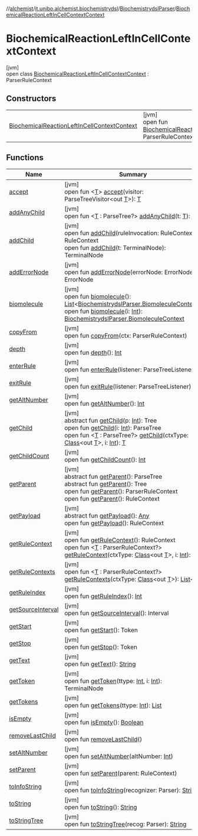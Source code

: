 //[alchemist](../../../../index.md)/[it.unibo.alchemist.biochemistrydsl](../../index.md)/[BiochemistrydslParser](../index.md)/[BiochemicalReactionLeftInCellContextContext](index.md)

# BiochemicalReactionLeftInCellContextContext

[jvm]\
open class [BiochemicalReactionLeftInCellContextContext](index.md) : ParserRuleContext

## Constructors

| | |
|---|---|
| [BiochemicalReactionLeftInCellContextContext](-biochemical-reaction-left-in-cell-context-context.md) | [jvm]<br>open fun [BiochemicalReactionLeftInCellContextContext](-biochemical-reaction-left-in-cell-context-context.md)(parent: ParserRuleContext, invokingState: [Int](https://kotlinlang.org/api/latest/jvm/stdlib/kotlin/-int/index.html)) |

## Functions

| Name | Summary |
|---|---|
| [accept](accept.md) | [jvm]<br>open fun <[T](accept.md)> [accept](accept.md)(visitor: ParseTreeVisitor<out [T](../../../it.unibo.alchemist.model.implementations.environments/-limited-continuos2-d/index.md)>): [T](../../../it.unibo.alchemist.model.implementations.environments/-limited-continuos2-d/index.md) |
| [addAnyChild](../-decimal-context/index.md#1230525611%2FFunctions%2F-267951372) | [jvm]<br>open fun <[T](../-decimal-context/index.md#1230525611%2FFunctions%2F-267951372) : ParseTree?> [addAnyChild](../-decimal-context/index.md#1230525611%2FFunctions%2F-267951372)(t: [T](../../../it.unibo.alchemist.model.implementations.environments/-limited-continuos2-d/index.md)): [T](../../../it.unibo.alchemist.model.implementations.environments/-limited-continuos2-d/index.md) |
| [addChild](../-decimal-context/index.md#1788416147%2FFunctions%2F-267951372) | [jvm]<br>open fun [addChild](../-decimal-context/index.md#1788416147%2FFunctions%2F-267951372)(ruleInvocation: RuleContext): RuleContext<br>open fun [addChild](../-decimal-context/index.md#1159546456%2FFunctions%2F-267951372)(t: TerminalNode): TerminalNode |
| [addErrorNode](../-decimal-context/index.md#92209968%2FFunctions%2F-267951372) | [jvm]<br>open fun [addErrorNode](../-decimal-context/index.md#92209968%2FFunctions%2F-267951372)(errorNode: ErrorNode): ErrorNode |
| [biomolecule](biomolecule.md) | [jvm]<br>open fun [biomolecule](biomolecule.md)(): [List](https://docs.oracle.com/javase/8/docs/api/java/util/List.html)<[BiochemistrydslParser.BiomoleculeContext](../-biomolecule-context/index.md)><br>open fun [biomolecule](biomolecule.md)(i: [Int](https://kotlinlang.org/api/latest/jvm/stdlib/kotlin/-int/index.html)): [BiochemistrydslParser.BiomoleculeContext](../-biomolecule-context/index.md) |
| [copyFrom](../-decimal-context/index.md#-946529010%2FFunctions%2F-267951372) | [jvm]<br>open fun [copyFrom](../-decimal-context/index.md#-946529010%2FFunctions%2F-267951372)(ctx: ParserRuleContext) |
| [depth](../-decimal-context/index.md#333925234%2FFunctions%2F-267951372) | [jvm]<br>open fun [depth](../-decimal-context/index.md#333925234%2FFunctions%2F-267951372)(): [Int](https://kotlinlang.org/api/latest/jvm/stdlib/kotlin/-int/index.html) |
| [enterRule](enter-rule.md) | [jvm]<br>open fun [enterRule](enter-rule.md)(listener: ParseTreeListener) |
| [exitRule](exit-rule.md) | [jvm]<br>open fun [exitRule](exit-rule.md)(listener: ParseTreeListener) |
| [getAltNumber](../-decimal-context/index.md#-1572319351%2FFunctions%2F-267951372) | [jvm]<br>open fun [getAltNumber](../-decimal-context/index.md#-1572319351%2FFunctions%2F-267951372)(): [Int](https://kotlinlang.org/api/latest/jvm/stdlib/kotlin/-int/index.html) |
| [getChild](../-decimal-context/index.md#1085819703%2FFunctions%2F-267951372) | [jvm]<br>abstract fun [getChild](../-decimal-context/index.md#1085819703%2FFunctions%2F-267951372)(p: [Int](https://kotlinlang.org/api/latest/jvm/stdlib/kotlin/-int/index.html)): Tree<br>open fun [getChild](../-decimal-context/index.md#1723621075%2FFunctions%2F-267951372)(i: [Int](https://kotlinlang.org/api/latest/jvm/stdlib/kotlin/-int/index.html)): ParseTree<br>open fun <[T](../-decimal-context/index.md#938276746%2FFunctions%2F-267951372) : ParseTree?> [getChild](../-decimal-context/index.md#938276746%2FFunctions%2F-267951372)(ctxType: [Class](https://docs.oracle.com/javase/8/docs/api/java/lang/Class.html)<out [T](../../../it.unibo.alchemist.model.implementations.environments/-limited-continuos2-d/index.md)>, i: [Int](https://kotlinlang.org/api/latest/jvm/stdlib/kotlin/-int/index.html)): [T](../../../it.unibo.alchemist.model.implementations.environments/-limited-continuos2-d/index.md) |
| [getChildCount](../-decimal-context/index.md#571734315%2FFunctions%2F-267951372) | [jvm]<br>open fun [getChildCount](../-decimal-context/index.md#571734315%2FFunctions%2F-267951372)(): [Int](https://kotlinlang.org/api/latest/jvm/stdlib/kotlin/-int/index.html) |
| [getParent](../-decimal-context/index.md#1944277201%2FFunctions%2F-267951372) | [jvm]<br>abstract fun [getParent](../-decimal-context/index.md#1944277201%2FFunctions%2F-267951372)(): ParseTree<br>abstract fun [getParent](../-decimal-context/index.md#-1040426088%2FFunctions%2F-267951372)(): Tree<br>open fun [getParent](../-decimal-context/index.md#837330484%2FFunctions%2F-267951372)(): ParserRuleContext<br>open fun [getParent](../-decimal-context/index.md#1907908917%2FFunctions%2F-267951372)(): RuleContext |
| [getPayload](../-decimal-context/index.md#-1797056182%2FFunctions%2F-267951372) | [jvm]<br>abstract fun [getPayload](../-decimal-context/index.md#-1797056182%2FFunctions%2F-267951372)(): [Any](https://kotlinlang.org/api/latest/jvm/stdlib/kotlin/-any/index.html)<br>open fun [getPayload](../-decimal-context/index.md#-592984243%2FFunctions%2F-267951372)(): RuleContext |
| [getRuleContext](../-decimal-context/index.md#-2113309080%2FFunctions%2F-267951372) | [jvm]<br>open fun [getRuleContext](../-decimal-context/index.md#-2113309080%2FFunctions%2F-267951372)(): RuleContext<br>open fun <[T](../-decimal-context/index.md#1994260019%2FFunctions%2F-267951372) : ParserRuleContext?> [getRuleContext](../-decimal-context/index.md#1994260019%2FFunctions%2F-267951372)(ctxType: [Class](https://docs.oracle.com/javase/8/docs/api/java/lang/Class.html)<out [T](../../../it.unibo.alchemist.model.implementations.environments/-limited-continuos2-d/index.md)>, i: [Int](https://kotlinlang.org/api/latest/jvm/stdlib/kotlin/-int/index.html)): [T](../../../it.unibo.alchemist.model.implementations.environments/-limited-continuos2-d/index.md) |
| [getRuleContexts](../-decimal-context/index.md#-2110034828%2FFunctions%2F-267951372) | [jvm]<br>open fun <[T](../-decimal-context/index.md#-2110034828%2FFunctions%2F-267951372) : ParserRuleContext?> [getRuleContexts](../-decimal-context/index.md#-2110034828%2FFunctions%2F-267951372)(ctxType: [Class](https://docs.oracle.com/javase/8/docs/api/java/lang/Class.html)<out [T](../../../it.unibo.alchemist.model.implementations.environments/-limited-continuos2-d/index.md)>): [List](https://docs.oracle.com/javase/8/docs/api/java/util/List.html)<[T](../../../it.unibo.alchemist.model.implementations.environments/-limited-continuos2-d/index.md)> |
| [getRuleIndex](get-rule-index.md) | [jvm]<br>open fun [getRuleIndex](get-rule-index.md)(): [Int](https://kotlinlang.org/api/latest/jvm/stdlib/kotlin/-int/index.html) |
| [getSourceInterval](../-decimal-context/index.md#-548641634%2FFunctions%2F-267951372) | [jvm]<br>open fun [getSourceInterval](../-decimal-context/index.md#-548641634%2FFunctions%2F-267951372)(): Interval |
| [getStart](../-decimal-context/index.md#408312218%2FFunctions%2F-267951372) | [jvm]<br>open fun [getStart](../-decimal-context/index.md#408312218%2FFunctions%2F-267951372)(): Token |
| [getStop](../-decimal-context/index.md#1724227100%2FFunctions%2F-267951372) | [jvm]<br>open fun [getStop](../-decimal-context/index.md#1724227100%2FFunctions%2F-267951372)(): Token |
| [getText](../-decimal-context/index.md#568950418%2FFunctions%2F-267951372) | [jvm]<br>open fun [getText](../-decimal-context/index.md#568950418%2FFunctions%2F-267951372)(): [String](https://docs.oracle.com/javase/8/docs/api/java/lang/String.html) |
| [getToken](../-decimal-context/index.md#-2011859900%2FFunctions%2F-267951372) | [jvm]<br>open fun [getToken](../-decimal-context/index.md#-2011859900%2FFunctions%2F-267951372)(ttype: [Int](https://kotlinlang.org/api/latest/jvm/stdlib/kotlin/-int/index.html), i: [Int](https://kotlinlang.org/api/latest/jvm/stdlib/kotlin/-int/index.html)): TerminalNode |
| [getTokens](../-decimal-context/index.md#1407783727%2FFunctions%2F-267951372) | [jvm]<br>open fun [getTokens](../-decimal-context/index.md#1407783727%2FFunctions%2F-267951372)(ttype: [Int](https://kotlinlang.org/api/latest/jvm/stdlib/kotlin/-int/index.html)): [List](https://docs.oracle.com/javase/8/docs/api/java/util/List.html)<TerminalNode> |
| [isEmpty](../-decimal-context/index.md#-1122734606%2FFunctions%2F-267951372) | [jvm]<br>open fun [isEmpty](../-decimal-context/index.md#-1122734606%2FFunctions%2F-267951372)(): [Boolean](https://kotlinlang.org/api/latest/jvm/stdlib/kotlin/-boolean/index.html) |
| [removeLastChild](../-decimal-context/index.md#-2099160366%2FFunctions%2F-267951372) | [jvm]<br>open fun [removeLastChild](../-decimal-context/index.md#-2099160366%2FFunctions%2F-267951372)() |
| [setAltNumber](../-decimal-context/index.md#-2115960002%2FFunctions%2F-267951372) | [jvm]<br>open fun [setAltNumber](../-decimal-context/index.md#-2115960002%2FFunctions%2F-267951372)(altNumber: [Int](https://kotlinlang.org/api/latest/jvm/stdlib/kotlin/-int/index.html)) |
| [setParent](../-decimal-context/index.md#1546570001%2FFunctions%2F-267951372) | [jvm]<br>open fun [setParent](../-decimal-context/index.md#1546570001%2FFunctions%2F-267951372)(parent: RuleContext) |
| [toInfoString](../-decimal-context/index.md#328935484%2FFunctions%2F-267951372) | [jvm]<br>open fun [toInfoString](../-decimal-context/index.md#328935484%2FFunctions%2F-267951372)(recognizer: Parser): [String](https://docs.oracle.com/javase/8/docs/api/java/lang/String.html) |
| [toString](../-decimal-context/index.md#549784249%2FFunctions%2F-267951372) | [jvm]<br>open fun [toString](../-decimal-context/index.md#549784249%2FFunctions%2F-267951372)(): [String](https://docs.oracle.com/javase/8/docs/api/java/lang/String.html) |
| [toStringTree](../-decimal-context/index.md#1780528237%2FFunctions%2F-267951372) | [jvm]<br>open fun [toStringTree](../-decimal-context/index.md#1780528237%2FFunctions%2F-267951372)(recog: Parser): [String](https://docs.oracle.com/javase/8/docs/api/java/lang/String.html) |
